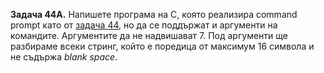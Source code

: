 **Задача 44А.** Напишете програма на C, която реализира command prompt като от [задача 44](https://github.com/andy489/Linux_Shell/blob/master/FMI%20Tasks/C%20Processes/Exam%20problems.pdf), но да се поддържат и аргументи на командите. 
Аргументите да не надвишават 7. Под аргументи ще разбираме всеки стринг, който е поредица от максимум 16 символа и не съдържа *blank space*.

